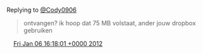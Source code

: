 Replying to [@Cody0906](https://twitter.com/@Cody0906/status/155179956870201344)

> ontvangen? ik hoop dat 75 MB volstaat, ander jouw dropbox gebruiken

<img src="../../media/tweet.ico" width="12" /> [Fri Jan 06 16:18:01 +0000 2012](https://twitter.com/DromerDenker/status/155322238114086913)